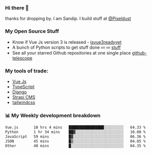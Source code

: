 ### Hi there 👋

thanks for dropping by.
I am Sandip. I build stuff at [@Pixeldust](github.com/pixeldust-in/)

###  **My Open Source Stuff**

 - Know if Vue Js version 3 is released -  [isvue3readyyet](https://github.com/sandiprb/isvue3readyyet)
 - A bunch of Python scripts to get stuff done 💤 💤 [stuff](https://github.com/sandiprb/stuff)
 - See all your starred Github repositories at one single place [github-telescope](https://github.com/sandiprb/github-telescope)



###  **My tools of trade:**
 - [Vue Js](https://github.com/vuejs/vue/)
 - [TypeScript](https://github.com/microsoft/TypeScript)
 - [Django](github.com/django/django)
 - [Strapi CMS](github.com/strapi/strapi)
 - [tailwindcss](https://github.com/tailwindlabs/tailwindcss)


###  📊 **My Weekly development breakdown**
<!--START_SECTION:waka-->

```txt
Vue.js       10 hrs 4 mins   ████████████████░░░░░░░░░   64.33 %
Python       1 hr 34 mins    ██▓░░░░░░░░░░░░░░░░░░░░░░   10.08 %
JavaScript   59 mins         █▓░░░░░░░░░░░░░░░░░░░░░░░   06.36 %
JSON         45 mins         █▒░░░░░░░░░░░░░░░░░░░░░░░   04.85 %
Other        40 mins         █░░░░░░░░░░░░░░░░░░░░░░░░   04.35 %
```

<!--END_SECTION:waka-->
